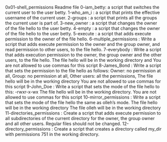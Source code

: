 0x01-shell_permissions Readme file
0-iam_betty: a script that switches the current user to the user betty.
1-who_am_i :  a script that prints the effective username of the current user.
2-groups :   a script that prints all the groups the current user is part of.
3-new_owner :   a script that changes the owner of the file hello to the user betty.
4-empty :   a script that changes the owner of the file hello to the user betty.
5-execute :   a script that adds execute permission to the owner of the file hello.
6-multiple_permissions :   Write a script that adds execute permission to the owner and the group owner, and read permission to other users, to the file hello.
7-everybody :   Write a script that adds execution permission to the owner, the group owner and the other users, to the file hello. The file hello will be in the working directory and You are not allowed to use commas for this script
8-James_Bond :   Write a script that sets the permission to the file hello as follows: Owner: no permission at all, Group: no permission at all, Other users: all the permissions, The file hello will be in the working directory You are not allowed to use commas for this script
9-John_Doe :   Write a script that sets the mode of the file hello to this: -rwxr-x-wx The file hello will be in the working directory. You are not allowed to use commas for this script
10-mirror_permissions :  Write a script that sets the mode of the file hello the same as olleh’s mode. The file hello will be in the working directory The file olleh will be in the working directory
11-directories_permissions :  Create a script that adds execute permission to all subdirectories of the current directory for the owner, the group owner and all other users. Regular files should not be changed.
12-directory_permissions :  Create a script that creates a directory called my_dir with permissions 751 in the working directory.
